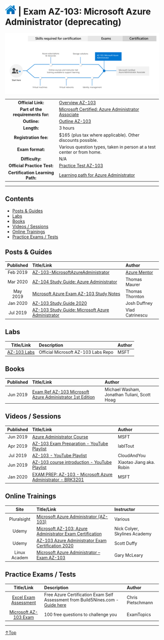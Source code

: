 # [![Home](../img/home.png)](certifications.md "Overview Certifications") | Exam AZ-103: Microsoft Azure Administrator (deprecating)
![Cert](/img/az-103.png)

|                                   |                                                                                                                                 |
| :-------------------------------: | :------------------------------------------------------------------------------------------------------------------------------ |
|        **Official Link:**         | [Overview AZ-103](https://docs.microsoft.com/en-us/learn/certifications/exams/AZ-103)                                           |
| **Part of the requirements for:** | [Microsoft Certified: Azure Administrator Associate](https://docs.microsoft.com/en-us/learn/certifications/azure-administrator) |
|           **Outline:**            | [Outline AZ-103](https://query.prod.cms.rt.microsoft.com/cms/api/am/binary/RE3VwUR)                                             |
|            **Length:**            | 3 hours                                                                                                                         |
|       **Registration fee:**       | $165 (plus tax where applicable).  Other discounts possible.                                                                    |
|         **Exam format:**          | Various question types, taken in person at a test center or from home.                                                          |
|          **Difficulty:**          | N/A                                                                                                                             |
|    **Official Practice Test:**    | [Practice Test AZ-103](https://us.mindhub.com/p/MU-AZ-103)                                                                      |
| **Certification Learning Path:**  | [Learning path for Azure Administrator](https://query.prod.cms.rt.microsoft.com/cms/api/am/binary/RWtY7Z)                       |


___

## Contents
- [Posts & Guides](#posts-&-guides)
- [Labs](#labs)
- [Books](#books)
- [Videos / Sessions](#videos-/-sessions)
- [Online Trainings](#online-trainings)
- [Practice Exams / Tests](#practice-exams-/-tests)


## Posts & Guides
| Published | Title/Link                                                                                                                       | Author                                             |
| :-------: | :------------------------------------------------------------------------------------------------------------------------------- | :------------------------------------------------- |
| Feb 2019  | [AZ-103-MicrosoftAzureAdministrator](https://github.com/AzureMentor/AZ-103-MicrosoftAzureAdministrator)                          | [Azure Mentor](https://azurementor.wordpress.com/) |
| Mar 2020  | [AZ-104 Study Guide: Azure Administrator](https://www.thomasmaurer.ch/2020/03/az-104-study-guide-azure-administrator/)           | Thomas Maurer                                      |
| May 2019  | [Microsoft Azure Exam AZ-103 Study Notes](https://thomasthornton.cloud/2019/05/07/microsoft-azure-exam-az-103-study-notes/)      | Thomas Thornton                                    |
| Jan 2020  | [AZ-103 Study Guide 2020](http://duffney.io/AZ103-StudyGuide)                                                                    | Josh Duffney                                       |
| Jul 2019  | [AZ-103 Study Guide: Microsoft Azure Administrator ](https://vladtalkstech.com/az-103-study-guide-microsoft-azure-administrator) | Vlad Catrinescu                                    |

## Labs
|                                       Title/Link                                       | Description                         | Author |
| :------------------------------------------------------------------------------------: | :---------------------------------- | :----- |
| [AZ-103 Labs](https://github.com/MicrosoftLearning/AZ-103-MicrosoftAzureAdministrator) | Official Microsoft AZ-103 Labs Repo | MSFT   |


## Books
| Published | Title/Link                                                                                                                                  | Author                                       |
| :-------: | :------------------------------------------------------------------------------------------------------------------------------------------ | :------------------------------------------- |
| Jun 2019  | [Exam Ref AZ-103 Microsoft Azure Administrator 1st Edition](https://www.amazon.com/Exam-AZ-103-Microsoft-Azure-Administrator/dp/013546658X) | Michael Washam, Jonathan Tuliani, Scott Hoag |


## Videos / Sessions
| Published | Title/Link                                                                                                                           | Author                   |
| :-------: | :----------------------------------------------------------------------------------------------------------------------------------- | :----------------------- |
| Jun 2019  | [Azure Administrator Course](https://www.youtube.com/watch?v=CP65uMm0QSE&list=PLmsQNfjTbtTU6oMXlUQwuQA4PZaZPLPYE)                    | MSFT                     |
| Apr 2019  | [AZ-103 Exam Preparation - YouTube Playlist](https://www.youtube.com/watch?v=XFJYH4J6kN0&list=PL4ZP0JmH05bTMKp5p_PIponQTshu33rf3)    | labITout                 |
| Jul 2019  | [AZ-103 - YouTube Playlist](https://www.youtube.com/watch?v=xzm6DS-W2SQ&list=PL2cpErdp4pbDBl9J7rts6VNwr3U-l-LXG)                     | CloudAndYou              |
| Jun 2019  | [AZ-103 course introduction - YouTube Playlist](https://www.youtube.com/watch?v=txhaJ5W_5vQ&list=PL02Fildmev2Y2KG8xAWarGLxPZeKfrnzJ) | Xiaotao Jiang aka. Robin |
| Jan 2020  | [EXAM PREP: AZ-103 - Microsoft Azure Administrator - BRK3201](https://www.youtube.com/watch?v=ypdKWTX9F-U)                           | MSFT                     |

## Online Trainings
|     Site     | Title/Link                                                                                                                | Instructor                    |
| :----------: | :------------------------------------------------------------------------------------------------------------------------ | :---------------------------- |
| Pluralsight  | [Microsoft Azure Administrator (AZ-103)](https://www.pluralsight.com/paths/microsoft-azure-administrator-az-103)          | Various                       |
|    Udemy     | [Microsoft AZ-103: Azure Administrator Exam Certification](https://www.udemy.com/course/az-100-skylines-academy)          | Nick Colyer, Skylines Academy |
|    Udemy     | [AZ-103 Azure Administrator Exam Certification 2020](https://www.udemy.com/course/70533-azure/)                           | Scott Duffy                   |
| Linux Academ | [Microsoft Azure Administrator – Exam AZ-103](https://linuxacademy.com/course/exam-az-103-microsoft-azure-administrator/) | Gary McLeary                  |

## Practice Exams / Tests
|                                                                        Title/Link                                                                        | Description                                                                                                                                     | Author            |
| :------------------------------------------------------------------------------------------------------------------------------------------------------: | :---------------------------------------------------------------------------------------------------------------------------------------------- | :---------------- |
| [Excel Exam Assessment](https://github.com/Build5Nines/exam-assessments/blob/master/Assessments/Exam-Msft-AZ-103-Self-Assessment-Build5Nines.xlsx?raw=1) | Free Azure Certification Exam Self Assessment from Build5Nines.com  - [Guide here](https://build5nines.com/free-oss-exam-self-assessment-tool/) | Chris Pietschmann |
|                                       [Microsoft AZ-103 Exam](https://www.examtopics.com/exams/microsoft/az-103/)                                        | 100 free questions to challenge you                                                                                                             | ExamTopics        |

___
 <a href="#top" title="Back to the top.">↑Top</a>
